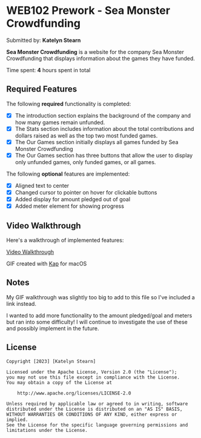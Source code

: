 # WEB102 Prework - Sea Monster Crowdfunding

Submitted by: **Katelyn Stearn**

**Sea Monster Crowdfunding** is a website for the company Sea Monster Crowdfunding that displays information about the games they have funded.

Time spent: **4** hours spent in total

## Required Features

The following **required** functionality is completed:

* [X] The introduction section explains the background of the company and how many games remain unfunded.
* [X] The Stats section includes information about the total contributions and dollars raised as well as the top two most funded games.
* [X] The Our Games section initially displays all games funded by Sea Monster Crowdfunding
* [X] The Our Games section has three buttons that allow the user to display only unfunded games, only funded games, or all games.

The following **optional** features are implemented:

* [X] Aligned text to center
* [X] Changed cursor to pointer on hover for clickable buttons
* [X] Added display for amount pledged out of goal
* [X] Added meter element for showing progress

## Video Walkthrough

Here's a walkthrough of implemented features:

[Video Walkthrough](https://i.imgur.com/sayuLtX.gifv)


GIF created with [Kap](https://getkap.co/) for macOS

## Notes

My GIF walkthrough was slightly too big to add to this file so I've included a link instead.

I wanted to add more functionality to the amount pledged/goal and meters but ran into some difficulty! I will continue to investigate the use of these and possibly implement in the future. 

## License

    Copyright [2023] [Katelyn Stearn]

    Licensed under the Apache License, Version 2.0 (the "License");
    you may not use this file except in compliance with the License.
    You may obtain a copy of the License at

        http://www.apache.org/licenses/LICENSE-2.0

    Unless required by applicable law or agreed to in writing, software
    distributed under the License is distributed on an "AS IS" BASIS,
    WITHOUT WARRANTIES OR CONDITIONS OF ANY KIND, either express or implied.
    See the License for the specific language governing permissions and
    limitations under the License.
